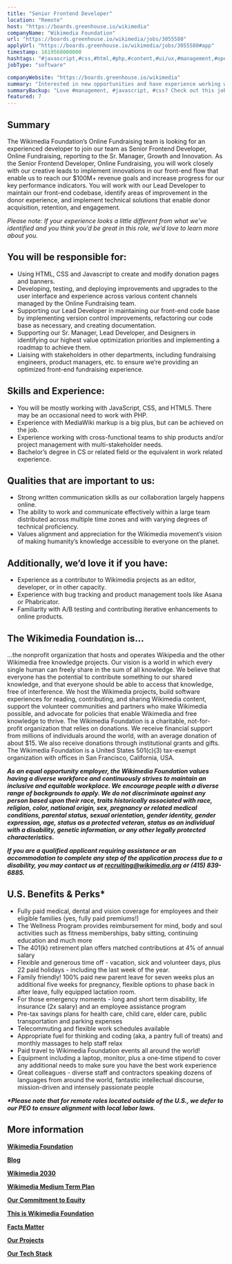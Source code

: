 ```yaml
---
title: "Senior Frontend Developer"
location: "Remote"
host: "https://boards.greenhouse.io/wikimedia"
companyName: "Wikimedia Foundation"
url: "https://boards.greenhouse.io/wikimedia/jobs/3055580"
applyUrl: "https://boards.greenhouse.io/wikimedia/jobs/3055580#app"
timestamp: 1619568000000
hashtags: "#javascript,#css,#html,#php,#content,#ui/ux,#management,#operations,#asana,#optimization"
jobType: "software"

companyWebsite: "https://boards.greenhouse.io/wikimedia"
summary: "Interested in new opportunities and have experience working with cross-functional teams to ship products and/or project management with multi-stakeholder needs? Wikimedia Foundation has a job opening for a Senior Frontend Developer."
summaryBackup: "Love #management, #javascript, #css? Check out this job post!"
featured: 7
---
```


## Summary

The Wikimedia Foundation’s Online Fundraising team is looking for an experienced developer to join our team as Senior Frontend Developer, Online Fundraising, reporting to the Sr. Manager, Growth and Innovation. As the Senior Frontend Developer, Online Fundraising, you will work closely with our creative leads to implement innovations in our front-end flow that enable us to reach our $100M+ revenue goals and increase progress for our key performance indicators. You will work with our Lead Developer to maintain our front-end codebase, identify areas of improvement in the donor experience, and implement technical solutions that enable donor acquisition, retention, and engagement. 

_Please note: If your experience looks a little different from what we’ve identified and you think you’d be great in this role, we’d love to learn more about you._

## You will be responsible for:

*   Using HTML, CSS and Javascript to create and modify donation pages and banners.
*   Developing, testing, and deploying improvements and upgrades to the user interface and experience across various content channels managed by the Online Fundraising team. 
*   Supporting our Lead Developer in maintaining our front-end code base by implementing version control improvements, refactoring our code base as necessary, and creating documentation. 
*   Supporting our Sr. Manager, Lead Developer, and Designers in identifying our highest value optimization priorities and implementing a roadmap to achieve them.
*   Liaising with stakeholders in other departments, including fundraising engineers, product managers, etc. to ensure we’re providing an optimized front-end fundraising experience.

## Skills and Experience:

*   You will be mostly working with JavaScript, CSS, and HTML5. There may be an occasional need to work with PHP.
*   Experience with MediaWiki markup is a big plus, but can be achieved on the job.
*   Experience working with cross-functional teams to ship products and/or project management with multi-stakeholder needs.
*   Bachelor’s degree in CS or related field or the equivalent in work related experience.

## Qualities that are important to us:

*   Strong written communication skills as our collaboration largely happens online.
*   The ability to work and communicate effectively within a large team distributed across multiple time zones and with varying degrees of technical proficiency.
*   Values alignment and appreciation for the Wikimedia movement’s vision of making humanity’s knowledge accessible to everyone on the planet.

## Additionally, we’d love it if you have:

*   Experience as a contributor to Wikimedia projects as an editor, developer, or in other capacity.
*   Experience with bug tracking and product management tools like Asana or Phabricator.
*   Familiarity with A/B testing and contributing iterative enhancements to online products.

## The Wikimedia Foundation is... 

...the nonprofit organization that hosts and operates Wikipedia and the other Wikimedia free knowledge projects. Our vision is a world in which every single human can freely share in the sum of all knowledge. We believe that everyone has the potential to contribute something to our shared knowledge, and that everyone should be able to access that knowledge, free of interference. We host the Wikimedia projects, build software experiences for reading, contributing, and sharing Wikimedia content, support the volunteer communities and partners who make Wikimedia possible, and advocate for policies that enable Wikimedia and free knowledge to thrive. The Wikimedia Foundation is a charitable, not-for-profit organization that relies on donations. We receive financial support from millions of individuals around the world, with an average donation of about $15. We also receive donations through institutional grants and gifts. The Wikimedia Foundation is a United States 501(c)(3) tax-exempt organization with offices in San Francisco, California, USA.

**_As an equal opportunity employer, the Wikimedia Foundation values having a diverse workforce and continuously strives to maintain an inclusive and equitable workplace. We encourage people with a diverse range of backgrounds to apply. We do not discriminate against any person based upon their race, traits historically associated with race, religion, color, national origin, sex, pregnancy or related medical conditions, parental status, sexual orientation, gender identity, gender expression, age, status as a protected veteran, status as an individual with a disability, genetic information, or any other legally protected characteristics._**

**_If you are a qualified applicant requiring assistance or an accommodation to complete any step of the application process due to a disability, you may contact us at recruiting@wikimedia.org or (415) 839-6885._**

## U.S. Benefits & Perks\*

*   Fully paid medical, dental and vision coverage for employees and their eligible families (yes, fully paid premiums!)
*   The Wellness Program provides reimbursement for mind, body and soul activities such as fitness memberships, baby sitting, continuing education and much more
*   The 401(k) retirement plan offers matched contributions at 4% of annual salary
*   Flexible and generous time off - vacation, sick and volunteer days, plus 22 paid holidays - including the last week of the year.
*   Family friendly! 100% paid new parent leave for seven weeks plus an additional five weeks for pregnancy, flexible options to phase back in after leave, fully equipped lactation room.
*   For those emergency moments - long and short term disability, life insurance (2x salary) and an employee assistance program
*   Pre-tax savings plans for health care, child care, elder care, public transportation and parking expenses
*   Telecommuting and flexible work schedules available
*   Appropriate fuel for thinking and coding (aka, a pantry full of treats) and monthly massages to help staff relax
*   Paid travel to Wikimedia Foundation events all around the world!
*   Equipment including a laptop, monitor, plus a one-time stipend to cover any additional needs to make sure you have the best work experience
*   Great colleagues - diverse staff and contractors speaking dozens of languages from around the world, fantastic intellectual discourse, mission-driven and intensely passionate people

**_\*Please note that for remote roles located outside of the U.S., we defer to our PEO to ensure alignment with local labor laws._**

## More information

[**Wikimedia Foundation**](https://wikimediafoundation.org/)

[**Blog**](https://wikimediafoundation.org/news/)

[**Wikimedia 2030**](https://meta.wikimedia.org/wiki/Strategy/Wikimedia_movement/2017)

[**Wikimedia Medium Term Plan**](https://meta.wikimedia.org/wiki/Wikimedia_Foundation_Medium-term_plan_2019)

[**Our Commitment to Equity**](https://medium.com/freely-sharing-the-sum-of-all-knowledge/we-stand-for-racial-justice-49c31afbabca)

[**This is Wikimedia Foundation**](https://www.youtube.com/watch?v=OQzZI0l3IOw) 

[**Facts Matter**](https://www.youtube.com/watch?v=xQ4ba28-oGs)

[**Our Projects**](https://wikimediafoundation.org/wiki/Our_projects)

[**Our Tech Stack**](https://techblog.wikimedia.org/)



